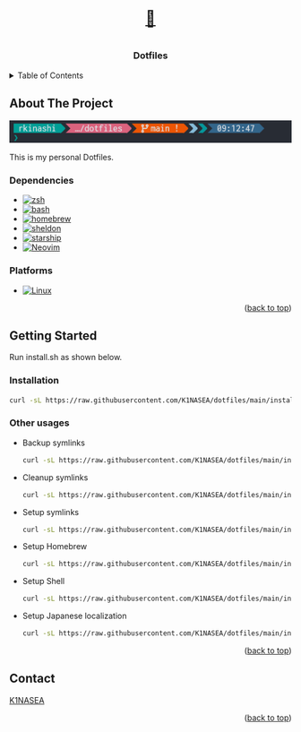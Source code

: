 <a id="readme-top"></a>

<!-- PROJECT LOGO -->
<br />
<div align="center">
  <a href="https://github.com/K1NASEA/dotfiles"><h1>🧙<h1></a>

  <h3 align="center">Dotfiles</h3>
</div>

<!-- TABLE OF CONTENTS -->
<details>
  <summary>Table of Contents</summary>
  <ol>
    <li>
      <a href="#about-the-project">About The Project</a>
      <ul>
        <li><a href="#dependencies">Dependencies</a></li>
        <li><a href="#platforms">Platforms</a></li>
      </ul>
    </li>
    <li>
      <a href="#getting-started">Getting Started</a>
      <ul>
        <li><a href="#installation">Installation</a></li>
      </ul>
    </li>
    <li><a href="#contact">Contact</a></li>
  </ol>
</details>

<!-- ABOUT THE PROJECT -->

## About The Project

![Dotfiles Screen Shot][product-screenshot]

This is my personal Dotfiles.

### Dependencies

- [![zsh][zsh-logo]][zsh-url]
- [![bash][bash-logo]][bash-url]
- [![homebrew][homebrew-logo]][homebrew-url]
- [![sheldon][sheldon-logo]][sheldon-url]
- [![starship][starship-logo]][starship-url]
- [![Neovim][neovim-logo]][neovim-url]

### Platforms

- [![Linux][linux-logo]][linux-url]

<p align="right">(<a href="#readme-top">back to top</a>)</p>

<!-- GETTING STARTED -->

## Getting Started

Run install.sh as shown below.

### Installation

```sh
curl -sL https://raw.githubusercontent.com/K1NASEA/dotfiles/main/install.sh | bash -s -- all
```

### Other usages

- Backup symlinks

  ```sh
  curl -sL https://raw.githubusercontent.com/K1NASEA/dotfiles/main/install.sh | bash -s -- backup
  ```

- Cleanup symlinks

  ```sh
  curl -sL https://raw.githubusercontent.com/K1NASEA/dotfiles/main/install.sh | bash -s -- clean
  ```

- Setup symlinks

  ```sh
  curl -sL https://raw.githubusercontent.com/K1NASEA/dotfiles/main/install.sh | bash -s -- link
  ```

- Setup Homebrew

  ```sh
  curl -sL https://raw.githubusercontent.com/K1NASEA/dotfiles/main/install.sh | bash -s -- homebrew
  ```

- Setup Shell

  ```sh
  curl -sL https://raw.githubusercontent.com/K1NASEA/dotfiles/main/install.sh | bash -s -- shell
  ```

- Setup Japanese localization

  ```sh
  curl -sL https://raw.githubusercontent.com/K1NASEA/dotfiles/main/install.sh | bash -s -- japanese
  ```

<p align="right">(<a href="#readme-top">back to top</a>)</p>

<!-- CONTACT -->

## Contact

[K1NASEA](https://github.com/K1NASEA)

<p align="right">(<a href="#readme-top">back to top</a>)</p>

<!-- MARKDOWN LINKS & IMAGES -->
<!-- https://www.markdownguide.org/basic-syntax/#reference-style-links -->

[product-screenshot]: images/screenshot.png
[homebrew-logo]: https://img.shields.io/badge/homebrew-grey?style=flat&logo=homebrew
[homebrew-url]: https://brew.sh/
[zsh-logo]: https://img.shields.io/badge/zsh-grey?style=flat&logo=zsh
[zsh-url]: https://www.zsh.org/
[bash-logo]: https://img.shields.io/badge/bash-grey?style=flat&logo=gnubash
[bash-url]: https://www.gnu.org/software/bash/
[sheldon-logo]: https://img.shields.io/badge/sheldon-grey?style=flat&logo=shell
[sheldon-url]: https://github.com/rossmacarthur/sheldon
[starship-logo]: https://img.shields.io/badge/starship-grey?style=flat&logo=starship
[starship-url]: https://starship.rs/
[neovim-logo]: https://img.shields.io/badge/Neovim-grey?style=flat&logo=neovim
[neovim-url]: https://neovim.io/
[Linux-logo]: https://img.shields.io/badge/Linux-grey?style=for-the-badge&logo=linux
[linux-url]: https://kernel.org/
